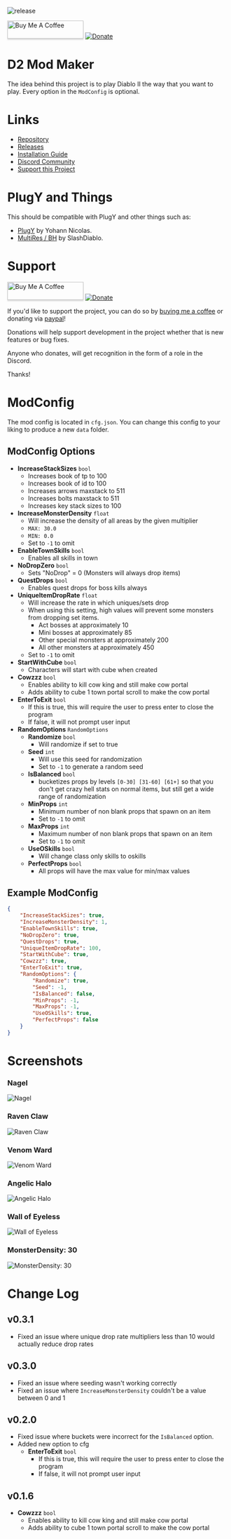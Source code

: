 ![release](https://img.shields.io/github/v/release/tlentz/d2modmaker?include_prereleases&sort=semver)

<a href="https://www.buymeacoffee.com/tlentz" target="_blank"><img src="https://www.buymeacoffee.com/assets/img/custom_images/orange_img.png" alt="Buy Me A Coffee" style="height: 41px !important;width: 174px !important;box-shadow: 0px 3px 2px 0px rgba(190, 190, 190, 0.5) !important;-webkit-box-shadow: 0px 3px 2px 0px rgba(190, 190, 190, 0.5) !important;" ></a>
[![Donate](https://img.shields.io/badge/Donate-PayPal-green.svg)](https://www.paypal.com/cgi-bin/webscr?cmd=_donations&business=3FMDQNDZN5N8S&currency_code=USD&source=url)

# D2 Mod Maker

The idea behind this project is to play Diablo II the way that you want to play.  Every option in the `ModConfig` is optional.

# Links
* [Repository](https://github.com/tlentz/d2modmaker)
* [Releases](https://github.com/tlentz/d2modmaker/releases)
* [Installation Guide](https://docs.google.com/document/d/1M5uY67giX4DGnXHxmApb-Uf5AUZdN5yquidAr2BUR_c/edit?usp=sharing)
* [Discord Community](https://discord.gg/eQt2Z9b)
* [Support this Project](https://www.paypal.com/cgi-bin/webscr?cmd=_donations&business=3FMDQNDZN5N8S&currency_code=USD&source=url)

# PlugY and Things
This should be compatible with PlugY and other things such as:
* [PlugY](http://plugy.free.fr/en/index.html) by Yohann Nicolas.
* [MultiRes / BH](https://www.reddit.com/r/slashdiablo/comments/7z5uy1/hd_mod_and_maphack_new_release/) by SlashDiablo.

# Support
<a href="https://www.buymeacoffee.com/tlentz" target="_blank"><img src="https://www.buymeacoffee.com/assets/img/custom_images/orange_img.png" alt="Buy Me A Coffee" style="height: 41px !important;width: 174px !important;box-shadow: 0px 3px 2px 0px rgba(190, 190, 190, 0.5) !important;-webkit-box-shadow: 0px 3px 2px 0px rgba(190, 190, 190, 0.5) !important;" ></a>
[![Donate](https://img.shields.io/badge/Donate-PayPal-green.svg)](https://www.paypal.com/cgi-bin/webscr?cmd=_donations&business=3FMDQNDZN5N8S&currency_code=USD&source=url)

If you'd like to support the project, you can do so by [buying me a coffee](https://www.buymeacoffee.com/tlentz) or donating via [paypal](https://www.paypal.com/cgi-bin/webscr?cmd=_donations&business=3FMDQNDZN5N8S&currency_code=USD&source=url)!

Donations will help support development in the project whether that is new features or bug fixes.  

Anyone who donates, will get recognition in the form of a role in the Discord.

Thanks!

# ModConfig

The mod config is located in `cfg.json`.  You can change this config to your liking to produce a new `data` folder.

## ModConfig Options
* **IncreaseStackSizes** `bool`
    * Increases book of tp to 100
    * Increases book of id to 100
    * Increases arrows maxstack to 511
    * Increases bolts maxstack to 511
    * Increases key stack sizes to 100
* **IncreaseMonsterDensity** `float`
    * Will increase the density of all areas by the given multiplier
    * `MAX: 30.0`
    * `MIN: 0.0`
    * Set to `-1` to omit
* **EnableTownSkills** `bool`
    * Enables all skills in town
* **NoDropZero** `bool`
    * Sets "NoDrop" = 0 (Monsters will always drop items)
* **QuestDrops** `bool`
    * Enables quest drops for boss kills always
* **UniqueItemDropRate** `float`
    * Will increase the rate in which uniques/sets drop
	* When using this setting, high values will prevent some monsters from dropping set items.
		* Act bosses at approximately 10
		* Mini bosses at approximately 85
		* Other special monsters at approximately 200
		* All other monsters at approximately 450
    * Set to `-1` to omit
* **StartWithCube** `bool`
    * Characters will start with cube when created
* **Cowzzz** `bool`
    * Enables ability to kill cow king and still make cow portal
    * Adds ability to cube 1 town portal scroll to make the cow portal
* **EnterToExit** `bool`
    * If this is true, this will require the user to press enter to close the program
    * If false, it will not prompt user input
* **RandomOptions** `RandomOptions`
    * **Randomize** `bool`
        * Will randomize if set to true
    * **Seed** `int`
        * Will use this seed for randomization
        * Set to `-1` to generate a random seed
    * **IsBalanced** `bool`
        * bucketizes props by levels `[0-30] [31-60] [61+]` so that you don't get crazy hell stats on normal items, but still get a wide range of randomization
    * **MinProps** `int`
        * Minimum number of non blank props that spawn on an item
        * Set to `-1` to omit
    * **MaxProps** `int`
        * Maximum number of non blank props that spawn on an item
        * Set to `-1` to omit
    * **UseOSkills** `bool`
        * Will change class only skills to oskills
    * **PerfectProps** `bool`
        * All props will have the max value for min/max values

## Example ModConfig
```json
{
    "IncreaseStackSizes": true,
    "IncreaseMonsterDensity": 1,
    "EnableTownSkills": true,
    "NoDropZero": true,
    "QuestDrops": true,
    "UniqueItemDropRate": 100,
    "StartWithCube": true,
    "Cowzzz": true,
    "EnterToExit": true,
    "RandomOptions": {
        "Randomize": true,
        "Seed": -1,
        "IsBalanced": false,
        "MinProps": -1,
        "MaxProps": -1,
        "UseOSkills": true,
        "PerfectProps": false
    }
}
```

# Screenshots
### Nagel
![Nagel](https://i.imgur.com/1zOKK3q.png)
### Raven Claw
![Raven Claw](https://i.imgur.com/tmxZpjc.png)
### Venom Ward
![Venom Ward](https://i.imgur.com/7cLQDBN.png)
### Angelic Halo
![Angelic Halo](https://i.imgur.com/N3Om8II.png)
### Wall of Eyeless
![Wall of Eyeless](https://i.imgur.com/QL07TKL.png)
### MonsterDensity: 30
![MonsterDensity: 30](https://i.imgur.com/d6iCBZA.png)

# Change Log
## v0.3.1
* Fixed an issue where unique drop rate multipliers less than 10 would actually reduce drop rates

## v0.3.0
* Fixed an issue where seeding wasn't working correctly
* Fixed an issue where `IncreaseMonsterDensity` couldn't be a value between 0 and 1

## v0.2.0
* Fixed issue where buckets were incorrect for the `IsBalanced` option.
* Added new option to cfg
    * **EnterToExit** `bool`
        * If this is true, this will require the user to press enter to close the program
        * If false, it will not prompt user input

## v0.1.6
* **Cowzzz** `bool`
    * Enables ability to kill cow king and still make cow portal
    * Adds ability to cube 1 town portal scroll to make the cow portal
